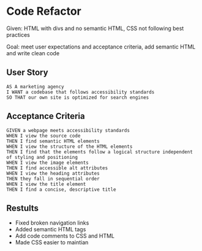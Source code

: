 # Code Refactor

Given: HTML with divs and no semantic HTML, CSS not following best practices

Goal: meet user expectations and acceptance criteria, add semantic HTML and write clean code

## User Story

```
AS A marketing agency
I WANT a codebase that follows accessibility standards
SO THAT our own site is optimized for search engines
```

## Acceptance Criteria

```
GIVEN a webpage meets accessibility standards
WHEN I view the source code
THEN I find semantic HTML elements
WHEN I view the structure of the HTML elements
THEN I find that the elements follow a logical structure independent of styling and positioning
WHEN I view the image elements
THEN I find accessible alt attributes
WHEN I view the heading attributes
THEN they fall in sequential order
WHEN I view the title element
THEN I find a concise, descriptive title
```

## Restults

* Fixed broken navigation links
* Added semantic HTML tags
* Add code comments to CSS and HTML
* Made CSS easier to maintian 
